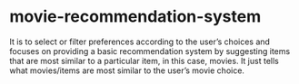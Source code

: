 # movie-recommendation-system
It is to select or filter preferences according to the user’s choices and focuses on providing a basic recommendation system by suggesting items that are most similar to a particular item, in this case, movies. It just tells what movies/items are most similar to the user’s movie choice.
